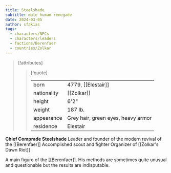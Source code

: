 ```yaml
---
title: Steelshade
subtitle: male human renegade
date: 2024-03-05
author: sfakias
tags:
  - characters/NPCs
  - characters/leaders
  - factions/Berenfaer
  - countries/Zolkar
---
```

> [!attributes]
> 
> > [!quote]
> >
> > | | |
> > | --- | --- |
> > | born | 4779, [[Elestair]] |
> > | nationality | [[Zolkar]] |
> > | height | 6'2" |
> > | weight | 187 lb. |
> > | appearance | Grey hair, green eyes, heavy armor |
> > | residence | Elestair |

**Chief Comprade Steelshade**
Leader and founder of the modern revival of the [[Berenfaer]]
Accomplished scout and fighter
Organizer of [[Zolkar's Dawn Riot]]

A main figure of the [[Berenfaer]]. His methods are sometimes quite unusual and questionable but the results are indisputable.